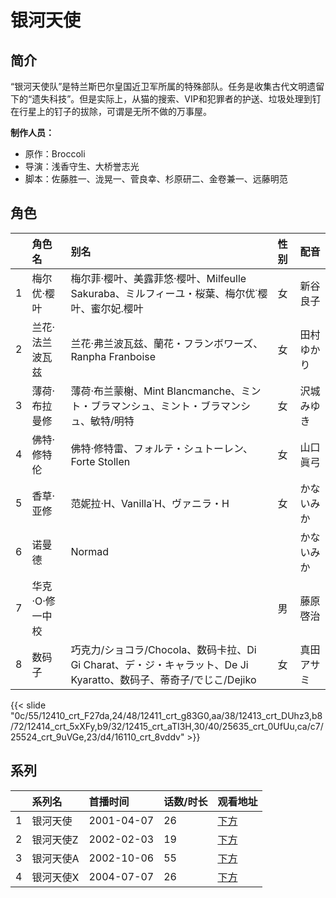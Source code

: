 # 银河天使


## 简介

“银河天使队”是特兰斯巴尔皇国近卫军所属的特殊部队。任务是收集古代文明遗留下的“遗失科技”。但是实际上，从猫的搜索、VIP和犯罪者的护送、垃圾处理到钉在行星上的钉子的拔除，可谓是无所不做的万事屋。

**制作人员：**
- 原作：Broccoli
- 导演：浅香守生、大桥誉志光
- 脚本：佐藤胜一、泷晃一、菅良幸、杉原研二、金卷兼一、远藤明范

## 角色

|     |   角色名   |   别名  | 性别 |  配音  |
|:--- |:------  |:----      |:---  |:--   |
| 1 | 梅尔优·樱叶 | 梅尔菲·樱叶、美露菲悠·樱叶、Milfeulle Sakuraba、ミルフィーユ・桜葉、梅尔优˙樱叶、蜜尔妃.樱叶 | 女 | 新谷良子 |
| 2 | 兰花·法兰波瓦兹 | 兰花·弗兰波瓦兹、蘭花・フランボワーズ、Ranpha Franboise | 女 | 田村ゆかり |
| 3 | 薄荷·布拉曼修 | 薄荷·布兰蒙榭、Mint Blancmanche、ミント・ブラマンシュ、ミント・ブラマンシュ、敏特/明特 | 女 | 沢城みゆき |
| 4 | 佛特·修特伦 | 佛特·修特雷、フォルテ・シュトーレン、Forte Stollen | 女 | 山口眞弓 |
| 5 | 香草·亚修 | 范妮拉·H、Vanilla˙H、ヴァニラ・H | 女 | かないみか |
| 6 | 诺曼德 | Normad |  | かないみか |
| 7 | 华克·O·修一中校 |  | 男 | 藤原啓治 |
| 8 | 数码子 | 巧克力/ショコラ/Chocola、数码卡拉、Di Gi Charat、デ・ジ・キャラット、De Ji Kyaratto、数码子、蒂奇子/でじこ/Dejiko | 女 | 真田アサミ |

{{< slide "0c/55/12410_crt_F27da,24/48/12411_crt_g83G0,aa/38/12413_crt_DUhz3,b8/72/12414_crt_5xXFy,b9/32/12415_crt_aTI3H,30/40/25635_crt_0UfUu,ca/c7/25524_crt_9uVGe,23/d4/16110_crt_8vddv" >}}

## 系列

|     |   系列名   |   首播时间  | 话数/时长  | 观看地址 |
|:---  |:------    |:----      |:---       |:---  |
| 1 | 银河天使 | 2001-04-07 | 26 | [下方](#id-1)  |
| 2 | 银河天使Z | 2002-02-03 | 19 | [下方](#id-1)  |
| 3 | 银河天使A | 2002-10-06 | 55 | [下方](#id-1)  |
| 4 | 银河天使X | 2004-07-07 | 26 | [下方](#id-1)  |



